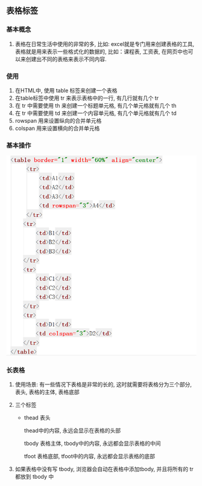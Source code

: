 ## 表格标签

### 基本概念

1. 表格在日常生活中使用的非常的多, 比如: excel就是专门用来创建表格的工具, 表格就是用来表示一些格式化的数据的, 比如：课程表, 工资表,  在网页中也可以来创建出不同的表格来表示不同内容.



### 使用

1. 在HTML中, 使用 table 标签来创建一个表格
2. 在table标签中使用 tr 来表示表格中的一行, 有几行就有几个 tr
3. 在 tr 中需要使用 th 来创建一个标题单元格, 有几个单元格就有几个 th
4. 在 tr 中需要使用 td 来创建一个内容单元格, 有几个单元格就有几个 td
5. rowspan 用来设置纵向的合并单元格
6. colspan 用来设置横向的合并单元格



### 基本操作

![1587173620279](assets/1587173620279.png)



### 长表格

1. 使用场景: 有一些情况下表格是非常的长的, 这时就需要将表格分为三个部分, 表头, 表格的主体, 表格底部

2. 三个标签

   + thead 表头

     thead中的内容, 永远会显示在表格的头部

     tbody 表格主体, tbody中的内容, 永远都会显示表格的中间

     tfoot 表格底部, tfoot中的内容, 永远都会显示表格的底部

3. 如果表格中没有写 tbody, 浏览器会自动在表格中添加tbody, 并且将所有的 tr 都放到 tbody 中

